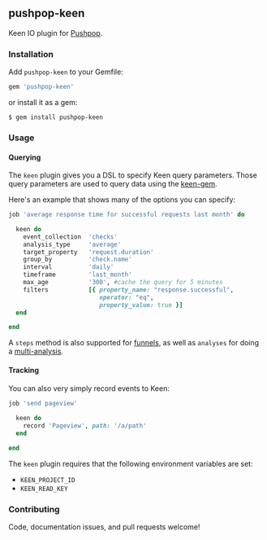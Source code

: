 ## pushpop-keen

Keen IO plugin for [Pushpop](https://github.com/pushpop-project/pushpop).

### Installation

Add `pushpop-keen` to your Gemfile:

``` ruby
gem 'pushpop-keen'
```

or install it as a gem:

``` shell
$ gem install pushpop-keen
```

### Usage

#### Querying 

The `keen` plugin gives you a DSL to specify Keen query parameters. Those query parameters are used to query data using the [keen-gem](https://github.com/keenlabs/keen-gem).

Here's an example that shows many of the options you can specify:

``` ruby
job 'average response time for successful requests last month' do

  keen do
    event_collection  'checks'
    analysis_type     'average'
    target_property   'request.duration'
    group_by          'check.name'
    interval          'daily'
    timeframe         'last_month'
    max_age           '300', #cache the query for 5 minutes
    filters           [{ property_name: "response.successful",
                         operator: "eq",
                         property_value: true }]
  end

end
```

A `steps` method is also supported for [funnels](https://keen.io/docs/data-analysis/funnels/),
as well as `analyses` for doing a [multi-analysis](https://keen.io/docs/data-analysis/multi-analysis/).

#### Tracking

You can also very simply record events to Keen:

``` ruby
job 'send pageview'
  
  keen do
    record 'Pageview', path: '/a/path'   
  end

end
```

The `keen` plugin requires that the following environment variables are set:
  
+ `KEEN_PROJECT_ID`
+ `KEEN_READ_KEY`


### Contributing

Code, documentation issues, and pull requests welcome!
